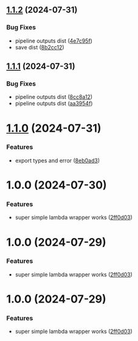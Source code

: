 ## [1.1.2](https://github.com/thelinguist/ss-lambda/compare/v1.1.1...v1.1.2) (2024-07-31)


### Bug Fixes

* pipeline outputs dist ([4e7c95f](https://github.com/thelinguist/ss-lambda/commit/4e7c95fd358ffa40354735211ec479146aa0d6fd))
* save dist ([8b2cc12](https://github.com/thelinguist/ss-lambda/commit/8b2cc12392ac2275a526a87e3ff5c689635aa325))

## [1.1.1](https://github.com/thelinguist/ss-lambda/compare/v1.1.0...v1.1.1) (2024-07-31)


### Bug Fixes

* pipeline outputs dist ([8cc8a12](https://github.com/thelinguist/ss-lambda/commit/8cc8a12403a3baa6e4918b7d55b1565babf213d2))
* pipeline outputs dist ([aa3954f](https://github.com/thelinguist/ss-lambda/commit/aa3954fbcdc90a0ca849c7015286ec89706810ca))

# [1.1.0](https://github.com/thelinguist/ss-lambda/compare/v1.0.0...v1.1.0) (2024-07-31)


### Features

* export types and error ([8eb0ad3](https://github.com/thelinguist/ss-lambda/commit/8eb0ad3da2c557c6bb36bd7e3d082ecc0fe55bfe))

# 1.0.0 (2024-07-30)


### Features

* super simple lambda wrapper works ([2ff0d03](https://github.com/thelinguist/ss-lambda/commit/2ff0d03699a81997035dab5066b8a0e00c00a200))

# 1.0.0 (2024-07-29)


### Features

* super simple lambda wrapper works ([2ff0d03](https://github.com/thelinguist/ss-lambda/commit/2ff0d03699a81997035dab5066b8a0e00c00a200))

# 1.0.0 (2024-07-29)


### Features

* super simple lambda wrapper works ([2ff0d03](https://github.com/thelinguist/ss-lambda/commit/2ff0d03699a81997035dab5066b8a0e00c00a200))
